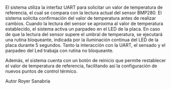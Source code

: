 El sistema utiliza la interfaz UART para solicitar un valor de temperatura de referencia, el cual se 
compara con la lectura actual del sensor BMP280. El sistema solicita confirmación del valor de temperatura
 antes de realizar cambios. Cuando la lectura del sensor se aproxima al valor de temperatura establecido, 
 el sistema activa un parpadeo en el LED de la placa. En caso de que la lectura del sensor supere el umbral 
 de temperatura, se ejecutará una rutina bloqueante, indicada por la iluminación continua del LED de la placa
durante 5 segundos. Tanto la interacción con la UART, el sensado y el parpadeo del Led trabaja con rutina no bloqueante.
 
Además, el sistema cuenta con un botón de reinicio que permite restablecer el valor de temperatura de referencia,
facilitando así la configuración de nuevos puntos de control térmico.

Autor Royer Sanabria